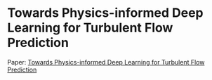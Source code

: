 # Towards Physics-informed Deep Learning for Turbulent Flow Prediction
Paper: [Towards Physics-informed Deep Learning for Turbulent Flow Prediction](https://arxiv.org/abs/1911.08655)
